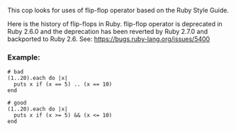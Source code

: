 This cop looks for uses of flip-flop operator
based on the Ruby Style Guide.

Here is the history of flip-flops in Ruby.
flip-flop operator is deprecated in Ruby 2.6.0 and
the deprecation has been reverted by Ruby 2.7.0 and
backported to Ruby 2.6.
See: https://bugs.ruby-lang.org/issues/5400

### Example:
    # bad
    (1..20).each do |x|
      puts x if (x == 5) .. (x == 10)
    end

    # good
    (1..20).each do |x|
      puts x if (x >= 5) && (x <= 10)
    end